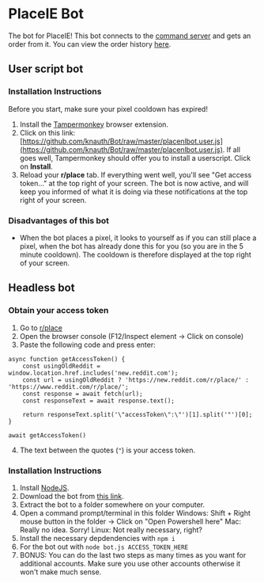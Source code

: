 # PlaceIE Bot

The bot for PlaceIE! This bot connects to the [command server](https://github.com/knauth/commando) and gets an order from it. You can view the order history [here](https://mainuser.dev).

## User script bot

### Installation Instructions

Before you start, make sure your pixel cooldown has expired!

1. Install the [Tampermonkey](https://www.tampermonkey.net/) browser extension.
2. Click on this link: [https://github.com/knauth/Bot/raw/master/placenlbot.user.js](https://github.com/knauth/Bot/raw/master/placenlbot.user.js). If all goes well, Tampermonkey should offer you to install a userscript. Click on **Install**.
3. Reload your **r/place** tab. If everything went well, you'll see "Get access token..." at the top right of your screen. The bot is now active, and will keep you informed of what it is doing via these notifications at the top right of your screen.

### Disadvantages of this bot

- When the bot places a pixel, it looks to yourself as if you can still place a pixel, when the bot has already done this for you (so you are in the 5 minute cooldown). The cooldown is therefore displayed at the top right of your screen.

## Headless bot

### Obtain your access token
1. Go to [r/place](https://www.reddit.com/r/place/)
2. Open the browser console (F12/Inspect element -> Click on console)
3. Paste the following code and press enter:
```
async function getAccessToken() {
	const usingOldReddit = window.location.href.includes('new.reddit.com');
	const url = usingOldReddit ? 'https://new.reddit.com/r/place/' : 'https://www.reddit.com/r/place/';
	const response = await fetch(url);
	const responseText = await response.text();

	return responseText.split('\"accessToken\":\"')[1].split('"')[0];
}

await getAccessToken()
```
4. The text between the quotes (`"`) is your access token.

### Installation Instructions

1. Install [NodeJS](https://nodejs.org/).
2. Download the bot from [this link](https://github.com/knauth/Bot/archive/refs/heads/master.zip).
3. Extract the bot to a folder somewhere on your computer.
4. Open a command prompt/terminal in this folder
    Windows: Shift + Right mouse button in the folder -> Click on "Open Powershell here"
    Mac: Really no idea. Sorry!
    Linux: Not really necessary, right?
5. Install the necessary depdendencies with `npm i`
6. For the bot out with `node bot.js ACCESS_TOKEN_HERE`
7. BONUS: You can do the last two steps as many times as you want for additional accounts. Make sure you use other accounts otherwise it won't make much sense.
